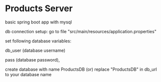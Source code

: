 # Products Server
basic spring boot app with mysql

db connection setup:
go to file "src/main/resources/application.properties" 

set following database variables:

  db_user (database username)

  pass (database password), 
  
create database with name ProductsDB (or) replace "ProductsDB" in db_url to your database name


